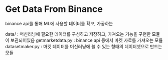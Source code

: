 # Get Data From Binance

binance api를 통해 ML에 사용할 데이터를 확보, 가공하는 

data/ : 머신러닝에 필요한 데이터를 구성하고 저장하고, 가져오는 기능을 구현한 모듈이 보관되어있음
  getmarketdata.py : binance api 등에서 마켓 자료를 가져오는 모듈
  datasetmaker.py : 마켓 데이터를 머신러닝에 쓸 수 있는 형태의 데이터셋으로 만드는 모듈
